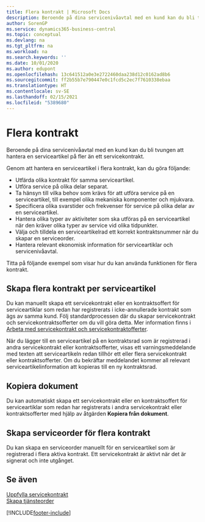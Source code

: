 ```yaml
---
title: Flera kontrakt | Microsoft Docs
description: Beroende på dina servicenivåavtal med en kund kan du bli tvungen att hantera en serviceartikel på fler än ett servicekontrakt.
author: SorenGP
ms.service: dynamics365-business-central
ms.topic: conceptual
ms.devlang: na
ms.tgt_pltfrm: na
ms.workload: na
ms.search.keywords: ''
ms.date: 10/01/2020
ms.author: edupont
ms.openlocfilehash: 13c641512a0e3e2722460daa238d12c0162ad8b6
ms.sourcegitcommit: ff2b55b7e790447e0c1fcd5c2ec7f7610338ebaa
ms.translationtype: HT
ms.contentlocale: sv-SE
ms.lasthandoff: 02/15/2021
ms.locfileid: "5389680"
---
```

# <a name="multiple-contracts"></a>Flera kontrakt
Beroende på dina servicenivåavtal med en kund kan du bli tvungen att hantera en serviceartikel på fler än ett servicekontrakt.  
  
Genom att hantera en serviceartikel i flera kontrakt, kan du göra följande:  
  
* Utfärda olika kontrakt för samma serviceartikel.  
* Utföra service på olika delar separat.  
* Ta hänsyn till vilka behov som krävs för att utföra service på en serviceartikel, till exempel olika mekaniska komponenter och mjukvara.  
* Specificera olika svarstider och frekvenser för service på olika delar av en serviceartikel.  
* Hantera olika typer av aktiviteter som ska utföras på en serviceartikel när den kräver olika typer av service vid olika tidpunkter.  
* Välja och tilldela en serviceartikelrad ett korrekt kontraktsnummer när du skapar en serviceorder.  
* Hantera relevant ekonomisk information för serviceartiklar och servicenivåavtal.  
  
Titta på följande exempel som visar hur du kan använda funktionen för flera kontrakt.  
  
## <a name="creating-multiple-contracts-per-service-item"></a>Skapa flera kontrakt per serviceartikel  
Du kan manuellt skapa ett servicekontrakt eller en kontraktsoffert för serviceartiklar som redan har registrerats i icke-annullerade kontrakt som ägs av samma kund. Följ standardprocessen där du skapar servicekontrakt och servicekontraktsofferter om du vill göra detta. Mer information finns i [Arbeta med servicekontrakt och servicekontraktofferter](service-how-to-create-service-contracts-and-service-contract-quotes.md).  
  
När du lägger till en serviceartikel på en kontraktsrad som är registrerad i andra servicekontrakt eller kontraktsofferter, visas ett varningsmeddelande med texten att serviceartikeln redan tillhör ett eller flera servicekontrakt eller kontraktsofferter. Om du bekräftar meddelandet kommer all relevant serviceartikelinformation att kopieras till en ny kontraktsrad.  
  
## <a name="copying-documents"></a>Kopiera dokument  
Du kan automatiskt skapa ett servicekontrakt eller en kontraktsoffert för serviceartiklar som redan har registrerats i andra servicekontrakt eller kontraktsofferter med hjälp av åtgärden **Kopiera från dokument**.  
  
## <a name="creating-service-orders-for-multiple-contracts"></a>Skapa serviceorder för flera kontrakt  
Du kan skapa en serviceorder manuellt för en serviceartikel som är registrerad i flera aktiva kontrakt. Ett servicekontrakt är aktivt när det är signerat och inte utgånget.  
  
## <a name="see-also"></a>Se även  
[Uppfylla servicekontrakt](service-fulfill-service-contracts.md)  
[Skapa tjänsteorder](service-how-to-create-service-orders.md)  


[!INCLUDE[footer-include](includes/footer-banner.md)]